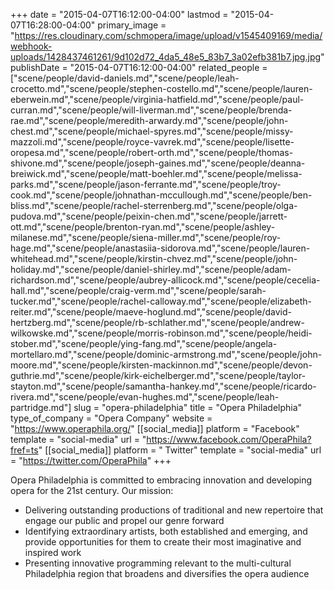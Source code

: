 +++
date = "2015-04-07T16:12:00-04:00"
lastmod = "2015-04-07T16:28:00-04:00"
primary_image = "https://res.cloudinary.com/schmopera/image/upload/v1545409169/media/webhook-uploads/1428437461261/9d102d72_4da5_48e5_83b7_3a02efb381b7.jpg.jpg"
publishDate = "2015-04-07T16:12:00-04:00"
related_people = ["scene/people/david-daniels.md","scene/people/leah-crocetto.md","scene/people/stephen-costello.md","scene/people/lauren-eberwein.md","scene/people/virginia-hatfield.md","scene/people/paul-curran.md","scene/people/will-liverman.md","scene/people/brenda-rae.md","scene/people/meredith-arwardy.md","scene/people/john-chest.md","scene/people/michael-spyres.md","scene/people/missy-mazzoli.md","scene/people/royce-vavrek.md","scene/people/lisette-oropesa.md","scene/people/robert-orth.md","scene/people/thomas-shivone.md","scene/people/joseph-gaines.md","scene/people/deanna-breiwick.md","scene/people/matt-boehler.md","scene/people/melissa-parks.md","scene/people/jason-ferrante.md","scene/people/troy-cook.md","scene/people/johnathan-mccullough.md","scene/people/ben-bliss.md","scene/people/rachel-sterrenberg.md","scene/people/olga-pudova.md","scene/people/peixin-chen.md","scene/people/jarrett-ott.md","scene/people/brenton-ryan.md","scene/people/ashley-milanese.md","scene/people/siena-miller.md","scene/people/roy-hage.md","scene/people/anastasiia-sidorova.md","scene/people/lauren-whitehead.md","scene/people/kirstin-chvez.md","scene/people/john-holiday.md","scene/people/daniel-shirley.md","scene/people/adam-richardson.md","scene/people/aubrey-allicock.md","scene/people/cecelia-hall.md","scene/people/craig-verm.md","scene/people/sarah-tucker.md","scene/people/rachel-calloway.md","scene/people/elizabeth-reiter.md","scene/people/maeve-hoglund.md","scene/people/david-hertzberg.md","scene/people/rb-schlather.md","scene/people/andrew-wilkowske.md","scene/people/morris-robinson.md","scene/people/heidi-stober.md","scene/people/ying-fang.md","scene/people/angela-mortellaro.md","scene/people/dominic-armstrong.md","scene/people/john-moore.md","scene/people/kirsten-mackinnon.md","scene/people/devon-guthrie.md","scene/people/kirk-eichelberger.md","scene/people/taylor-stayton.md","scene/people/samantha-hankey.md","scene/people/ricardo-rivera.md","scene/people/evan-hughes.md","scene/people/leah-partridge.md"]
slug = "opera-philadelphia"
title = "Opera Philadelphia"
type_of_company = "Opera Company"
website = "https://www.operaphila.org/"
[[social_media]]
platform = "Facebook"
template = "social-media"
url = "https://www.facebook.com/OperaPhila?fref=ts"
[[social_media]]
platform = " Twitter"
template = "social-media"
url = "https://twitter.com/OperaPhila"
+++

<p>
	Opera Philadelphia is committed to embracing innovation and developing opera for the 21st century. Our mission:
</p>
<ul>
	<li>Delivering outstanding productions of traditional and new repertoire that engage our public and propel our genre forward</li>
	<li>Identifying extraordinary artists, both established and emerging, and provide opportunities for them to create their most imaginative and inspired work</li>
	<li>Presenting innovative programming relevant to the multi-cultural Philadelphia region that broadens and diversifies the opera audience</li>
</ul>
<p>
	<br>
</p>
